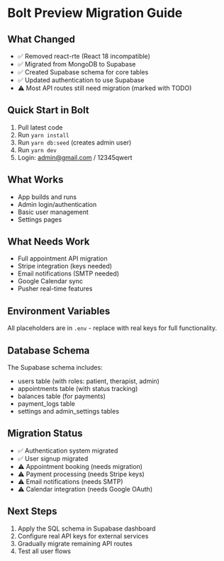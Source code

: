 # Bolt Preview Migration Guide

## What Changed
- ✅ Removed react-rte (React 18 incompatible)
- ✅ Migrated from MongoDB to Supabase
- ✅ Created Supabase schema for core tables
- ✅ Updated authentication to use Supabase
- ⚠️  Most API routes still need migration (marked with TODO)

## Quick Start in Bolt
1. Pull latest code
2. Run `yarn install`
3. Run `yarn db:seed` (creates admin user)
4. Run `yarn dev`
5. Login: admin@gmail.com / 12345qwert

## What Works
- App builds and runs
- Admin login/authentication
- Basic user management
- Settings pages

## What Needs Work
- Full appointment API migration
- Stripe integration (keys needed)
- Email notifications (SMTP needed)
- Google Calendar sync
- Pusher real-time features

## Environment Variables
All placeholders are in `.env` - replace with real keys for full functionality.

## Database Schema
The Supabase schema includes:
- users table (with roles: patient, therapist, admin)
- appointments table (with status tracking)
- balances table (for payments)
- payment_logs table
- settings and admin_settings tables

## Migration Status
- ✅ Authentication system migrated
- ✅ User signup migrated
- ⚠️ Appointment booking (needs migration)
- ⚠️ Payment processing (needs Stripe keys)
- ⚠️ Email notifications (needs SMTP)
- ⚠️ Calendar integration (needs Google OAuth)

## Next Steps
1. Apply the SQL schema in Supabase dashboard
2. Configure real API keys for external services
3. Gradually migrate remaining API routes
4. Test all user flows
